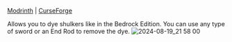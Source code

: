 [Modrinth](https://modrinth.com/mod/another-dyeable-shulkers) | [CurseForge](https://www.curseforge.com/minecraft/mc-mods/another-dyeable-shulkers)

Allows you to dye shulkers like in the Bedrock Edition. You can use any type of sword or an End Rod to remove the dye.
![2024-08-19_21 58 00](https://github.com/user-attachments/assets/5965c0fd-239b-494d-a5a2-b850e1194959)
